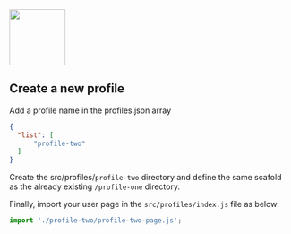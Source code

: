 <img src="https://cdn.jsdelivr.net/gh/vicdata4/lit-course/assets/images/logo-md.png" width="100"/>

## Create a new profile

Add a profile name in the profiles.json array

```json
{
  "list": [
      "profile-two"
  ]
}
```

Create the src/profiles/`profile-two` directory and define the same scafold as the already existing `/profile-one` directory.

Finally, import your user page in the `src/profiles/index.js` file as below:

```js
import './profile-two/profile-two-page.js';
```
